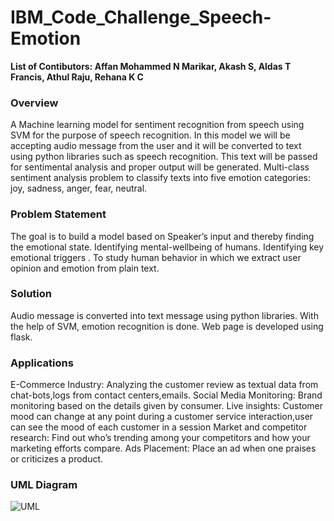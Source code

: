 # IBM_Code_Challenge_Speech-Emotion
**List of Contibutors:
Affan Mohammed N Marikar, Akash S, Aldas T Francis, Athul Raju, Rehana K C**


### Overview
A Machine learning model  for sentiment recognition from speech using SVM for the purpose of speech recognition. In this model we will be accepting audio message from the user and it will be converted to text using python libraries such as speech recognition. This text will be passed for sentimental analysis and proper output will be generated. Multi-class sentiment analysis problem to classify texts into five emotion categories: joy, sadness, anger, fear, neutral. 


### Problem Statement
The goal is to build a model based on Speaker’s input and thereby finding  the emotional  state.
Identifying mental-wellbeing of  humans.
Identifying key emotional triggers .
To study human behavior in which we extract user opinion and emotion from plain text.


### Solution
Audio message is converted into text message using python libraries.
With the help of SVM, emotion recognition is done.
Web page is developed using flask.

### Applications
E-Commerce Industry: Analyzing the customer review as textual data from chat-bots,logs from contact centers,emails.
Social Media Monitoring: Brand monitoring based on the details given by consumer.
Live insights: Customer mood can change at any point during a customer service interaction,user can see the mood of each customer in a session
Market and competitor research: Find out who’s trending among your competitors and how your marketing efforts compare.
Ads Placement: Place an  ad when one praises or criticizes a product.

### UML Diagram

![UML](https://user-images.githubusercontent.com/49243518/135561396-4f88b40e-951b-4ace-95f5-82621a4322d2.png)






